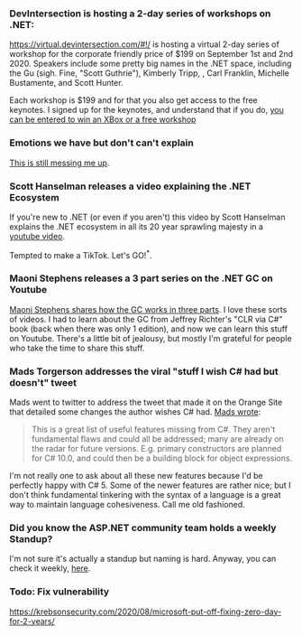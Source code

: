 ### DevIntersection is hosting a 2-day series of workshops on .NET:

https://virtual.devintersection.com/#!/ is hosting a virtual 2-day series of workshop for the corporate friendly price of $199 on September 1st and 2nd 2020. Speakers include some pretty big names in the .NET space, including the Gu (sigh. Fine, "Scott Guthrie"), Kimberly Tripp, , Carl Franklin, Michelle Bustamente, and Scott Hunter.

Each workshop is $199 and for that you also get access to the free keynotes.  I signed up for the keynotes, and understand that if you do, [you can be entered to win an XBox or a free workshop](https://twitter.com/AzureAIConf/status/1294786197634547714?s=20)

### Emotions we have but don't can't explain

[This is still messing me up](https://twitter.com/tamikocodes/status/1294780237079707648?s=20).


### Scott Hanselman releases a video explaining the .NET Ecosystem

If you're new to .NET (or even if you aren't) this video by Scott Hanselman explains the .NET ecosystem in all its 20 year sprawling majesty in a [youtube video](https://www.youtube.com/watch?v=bEfBfBQq7EE&feature=youtu.be).

Tempted to make a TikTok. Let's GO!<sup>*</sup>.  

### Maoni Stephens releases a 3 part series on the .NET GC on Youtube

[Maoni Stephens shares how the GC works in three parts](https://www.youtube.com/watch?v=3j3PDln7Z2I). I love these sorts of videos.  I had to learn about the GC from Jeffrey Richter's "CLR via C#" book (back when there was only 1 edition), and now we can learn this stuff on Youtube.  There's a little bit of jealousy, but mostly I'm grateful for people who take the time to share this stuff.

### Mads Torgerson addresses the viral "stuff I wish C# had but doesn't" tweet

Mads went to twitter to address the tweet that made it on the Orange Site that detailed some changes the author wishes C# had. [Mads wrote](https://twitter.com/MadsTorgersen/status/1294581581617782785?s=20):

> This is a great list of useful features missing from C#. They aren't fundamental flaws and could all be addressed; many are already on the radar for future versions. E.g. primary constructors are planned for C# 10.0, and could then be a building block for object expressions.

I'm not really one to ask about all these new features because I'd be perfectly happy with C# 5.  Some of the newer features are rather nice; but I don't think fundamental tinkering with the syntax of a language is a great way to maintain language cohesiveness.  Call me old fashioned. 

### Did you know the ASP.NET community team holds a weekly Standup?

I'm not sure it's actually a standup but naming is hard.  Anyway, you can check it weekly, [here](https://dotnet.microsoft.com/platform/community/standup).


### Todo: Fix vulnerability

https://krebsonsecurity.com/2020/08/microsoft-put-off-fixing-zero-day-for-2-years/

